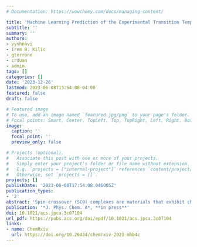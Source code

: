 ```yaml
---
# Documentation: https://wowchemy.com/docs/managing-content/

title: 'Machine Learning Prediction of the Experimental Transition Temperature of Fe(II) Spin-Crossover Complexes'
subtitle: ''
summary: ''
authors:
- vyshnavi
- Irem B. Kilic
- gterrone
- crduan
- admin
tags: []
categories: []
date: '2023-12-26'
lastmod: 2023-06-08T13:54:08-04:00
featured: false
draft: false

# Featured image
# To use, add an image named `featured.jpg/png` to your page's folder.
# Focal points: Smart, Center, TopLeft, Top, TopRight, Left, Right, BottomLeft, Bottom, BottomRight.
image:
  caption: ''
  focal_point: ''
  preview_only: false

# Projects (optional).
#   Associate this post with one or more of your projects.
#   Simply enter your project's folder or file name without extension.
#   E.g. `projects = ["internal-project"]` references `content/project/deep-learning/index.md`.
#   Otherwise, set `projects = []`.
projects: []
publishDate: '2023-06-08T17:54:08.046005Z'
publication_types:
- '2'
abstract: 'Spin-crossover (SCO) complexes are materials that exhibit changes in the spin state in response to external stimuli, with potential applications in molecular electronics. It is challenging to know a priori how to design ligands to achieve the delicate balance of entropic and enthalpic contributions needed to tailor a transition temperature close to room temperature. We leverage the SCO complexes from the previously curated SCO-95 data set [Vennelakanti et al. *J. Chem. Phys.* **159**, 024120 (2023)] to train three machine learning (ML) models for transition temperature (T<sub>1/2</sub>) prediction using graph-based revised autocorrelations as features. We perform feature selection using random forest-ranked recursive feature addition (RF-RFA) to identify the features essential to model transferability. Of the ML models considered, the full feature set RF and recursive feature addition RF models perform best, achieving moderate correlation to experimental T<sub>1/2</sub> values. We then compare ML T<sub>1/2</sub> predictions to those from three previously identified best-performing density functional approximations (DFAs) which accurately predict SCO behavior across SCO-95, finding that the ML models predict T<sub>1/2</sub> more accurately than the best-performing DFAs. In addition, we study ML model predictions for a set of 18 SCO complexes for which only estimated T<sub>1/2</sub> values are available. Upon excluding outliers from this set, the RF-RFA RF model shows a strong correlation to estimated T<sub>1/2</sub> values with a Pearson’s r of 0.82. In contrast, DFA-predicted T<sub>1/2</sub> values have large errors and show no correlation to estimated T<sub>1/2</sub> values over the same set of complexes. Overall, our study demonstrates slightly superior performance of ML models in comparison with some of the best-performing DFAs, and we expect ML models to improve further as larger data sets of SCO complexes are curated and become available for model training.'
publication: '*J. Phys. Chem. A*, **in press**'
doi: 10.1021/acs.jpca.3c07104
url_pdf: https://pubs.acs.org/doi/epdf/10.1021/acs.jpca.3c07104
links:
- name: ChemRxiv
  url: https://doi.org/10.26434/chemrxiv-2023-mhb4c
---
```

